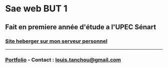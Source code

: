 # Sae web BUT 1

## Fait en premiere année d'étude a l'UPEC Sénart

### [Site heberger sur mon serveur personnel](http://tanchou.fr:8081)

--- 

### [Portfolio](https://tanchou.fr) - Contact : louis.tanchou@gmail.com
